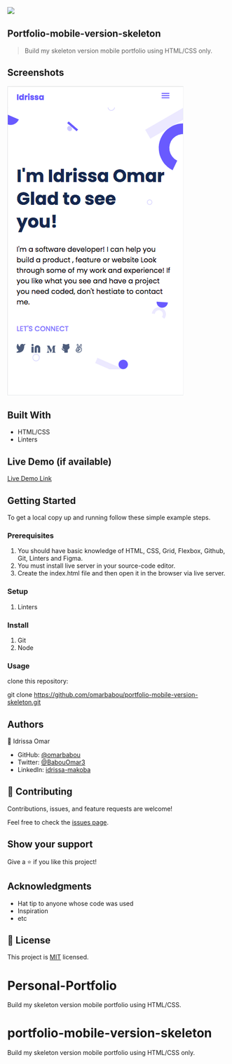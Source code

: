 ![](https://img.shields.io/badge/Microverse-blueviolet)

## Portfolio-mobile-version-skeleton

> Build my skeleton version mobile portfolio using HTML/CSS only.
## Screenshots
![screenshot](./pic.png)

## Built With

- HTML/CSS 
- Linters 

## Live Demo (if available)

[Live Demo Link](https://livedemo.com)

## Getting Started

To get a local copy up and running follow these simple example steps.

### Prerequisites

1. You should have basic knowledge of HTML, CSS, Grid, Flexbox, Github, Git, Linters and Figma.
2. You must install live server in your source-code editor.
3. Create the index.html file and then open it in the browser via live server.

### Setup

1. Linters 

### Install

1. Git
1. Node 

### Usage

clone this repository: 

git clone https://github.com/omarbabou/portfolio-mobile-version-skeleton.git

## Authors

👤 Idrissa Omar

- GitHub: [@omarbabou](https://github.com/omarbabou)
- Twitter: [@BabouOmar3](https://twitter.com/BabouOmar3/photo)
- LinkedIn: [idrissa-makoba](https://www.linkedin.com/in/idrissa-makoba-b5b906205/)

## 🤝 Contributing

Contributions, issues, and feature requests are welcome!

Feel free to check the [issues page](../../issues/).

## Show your support

Give a ⭐️ if you like this project!

## Acknowledgments

- Hat tip to anyone whose code was used
- Inspiration
- etc

## 📝 License

This project is [MIT](./MIT.md) licensed.

# Personal-Portfolio
Build my skeleton version mobile portfolio using HTML/CSS.

# portfolio-mobile-version-skeleton
Build my skeleton version mobile portfolio using HTML/CSS only.
